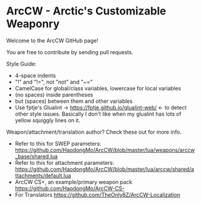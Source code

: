 # ArcCW - Arctic's Customizable Weaponry

Welcome to the ArcCW GitHub page!

You are free to contribute by sending pull requests.

Style Guide:
 - 4-space indents
 - "!" and "!=", not "not" and "~="
 - CamelCase for global/class variables, lowercase for local variables
 - (no spaces) inside parentheses
 - but (spaces) between them and other variables
 - Use fptje's Glualint -> https://fptje.github.io/glualint-web/ <- to detect other style issues. Basically I don't like when my glualint has lots of yellow squiggly lines on it.

Weapon/attachment/translation author? Check these out for more info.
- Refer to this for SWEP parameters: https://github.com/HaodongMo/ArcCW/blob/master/lua/weapons/arccw_base/shared.lua
- Refer to this for attachment parameters: https://github.com/HaodongMo/ArcCW/blob/master/lua/arccw/shared/attachments/default.lua
- ArcCW CS+, an example/primary weapon pack https://github.com/HaodongMo/ArcCW-CS-
- For Translators https://github.com/TheOnly8Z/ArcCW-Localization